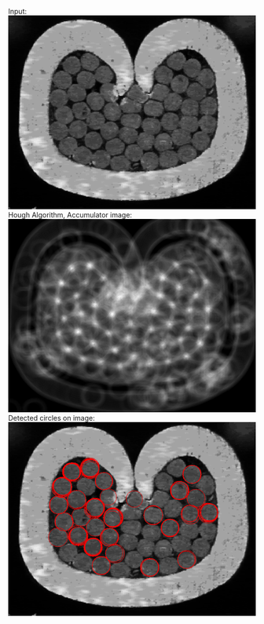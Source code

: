 Input:
![alt text](https://github.com/theocharistr/Image-and-Video-Processing/blob/master/IVA_TASK3/input/cable.png)
Hough Algorithm, Accumulator image:  
![alt text](https://github.com/theocharistr/Image-and-Video-Processing/blob/master/IVA_TASK3/Output/Accumulator%20Image%20cable.png)
Detected circles on image: 
![alt text](https://github.com/theocharistr/Image-and-Video-Processing/blob/master/IVA_TASK3/Output/Circles%20Detected%20on%20Image%20cable%20with%20diameters40%2C60.png)
  